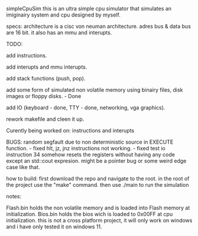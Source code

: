 simpleCpuSim
this is an ultra simple cpu simulator that simulates an imiginairy system and cpu designed by myself.

specs:
architecture is a cisc von neuman architecture.
adres bus & data bus are 16 bit.
it also has an mmu and interupts.

TODO:

add instructions.

add interupts and mmu interupts.

add stack functions (push, pop).

add some form of simulated non volatile memory using binairy files, disk images or floppy disks. - Done

add IO (keyboard - done, TTY - done, networking, vga graphics).

rework makefile and cleen it up.

Curently being worked on:
instructions and interupts

BUGS:
random segfault due to non deterministic source in EXECUTE function. - fixed
hlt, jz, jnz instructions not working. - fixed
test io instruction 34 somehow resets the registers without having any code except an std::cout expresion. might be a pointer bug or some weird edge case like that.

how to build:
first download the repo and navigate to the root.
in the root of the project use the "make" command.
then use ./main to run the simulation

notes:

Flash.bin holds the non volatile memory and is loaded into Flash memory at initialization.
Bios.bin holds the bios wich is loaded to 0x00FF at cpu initialization.
this is not a cross platform project, it will only work on windows and i have only tested it on windows 11.
